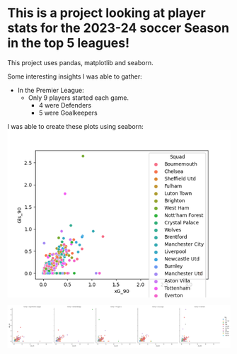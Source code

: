  # This is a project looking at player stats for the 2023-24 soccer Season in the top 5 leagues!
 
This project uses pandas, matplotlib and seaborn.

Some interesting insights I was able to gather:
- In the Premier League:
    - Only 9 players started each game.
        - 4 were Defenders
        - 5 were Goalkeepers


I was able to create these plots using seaborn:
<img src='./images/premScatter.png'>

<img src='./images/topScatter.png'>